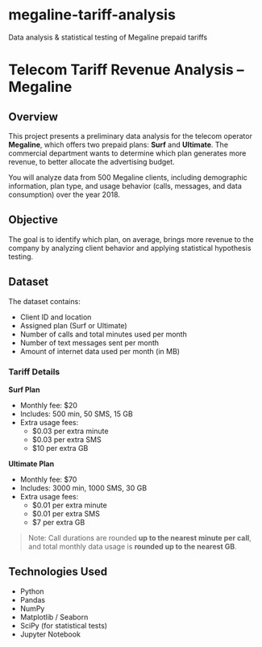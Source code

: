 # megaline-tariff-analysis
Data analysis &amp; statistical testing of Megaline prepaid tariffs
# Telecom Tariff Revenue Analysis – Megaline

## Overview

This project presents a preliminary data analysis for the telecom operator **Megaline**, which offers two prepaid plans: **Surf** and **Ultimate**. The commercial department wants to determine which plan generates more revenue, to better allocate the advertising budget.

You will analyze data from 500 Megaline clients, including demographic information, plan type, and usage behavior (calls, messages, and data consumption) over the year 2018.

## Objective

The goal is to identify which plan, on average, brings more revenue to the company by analyzing client behavior and applying statistical hypothesis testing.

## Dataset

The dataset contains:

- Client ID and location
- Assigned plan (Surf or Ultimate)
- Number of calls and total minutes used per month
- Number of text messages sent per month
- Amount of internet data used per month (in MB)

### Tariff Details

**Surf Plan**  
- Monthly fee: $20  
- Includes: 500 min, 50 SMS, 15 GB  
- Extra usage fees:  
  - $0.03 per extra minute  
  - $0.03 per extra SMS  
  - $10 per extra GB  

**Ultimate Plan**  
- Monthly fee: $70  
- Includes: 3000 min, 1000 SMS, 30 GB  
- Extra usage fees:  
  - $0.01 per extra minute  
  - $0.01 per extra SMS  
  - $7 per extra GB  

> Note: Call durations are rounded **up to the nearest minute per call**, and total monthly data usage is **rounded up to the nearest GB**.

## Technologies Used

- Python
- Pandas
- NumPy
- Matplotlib / Seaborn
- SciPy (for statistical tests)
- Jupyter Notebook
